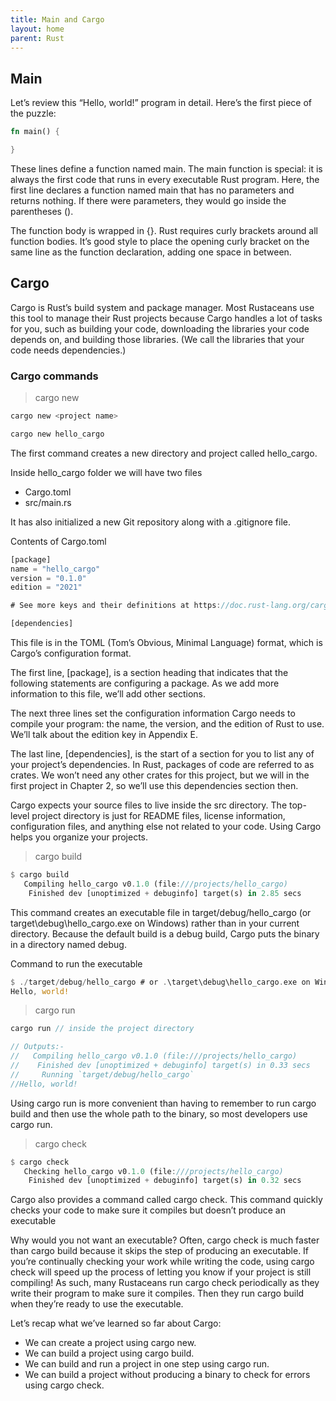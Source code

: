 ```yaml
---
title: Main and Cargo
layout: home
parent: Rust
---
```


## Main
Let’s review this “Hello, world!” program in detail. Here’s the first piece of the puzzle:
```rs
fn main() {

}
```
These lines define a function named main. The main function is special: it is always the first code that runs in every executable Rust program. Here, the first line declares a function named main that has no parameters and returns nothing. If there were parameters, they would go inside the parentheses ().

The function body is wrapped in {}. Rust requires curly brackets around all function bodies. It’s good style to place the opening curly bracket on the same line as the function declaration, adding one space in between.

## Cargo
Cargo is Rust’s build system and package manager. Most Rustaceans use this tool to manage their Rust projects because Cargo handles a lot of tasks for you, such as building your code, downloading the libraries your code depends on, and building those libraries. (We call the libraries that your code needs dependencies.)

### Cargo commands
> cargo new

```rs
cargo new <project name>

cargo new hello_cargo
```

The first command creates a new directory and project called hello_cargo. 

Inside hello_cargo folder we will have two files
- Cargo.toml
- src/main.rs

It has also initialized a new Git repository along with a .gitignore file.

Contents of Cargo.toml
```rs
[package]
name = "hello_cargo"
version = "0.1.0"
edition = "2021"

# See more keys and their definitions at https://doc.rust-lang.org/cargo/reference/manifest.html

[dependencies]
```
This file is in the TOML (Tom’s Obvious, Minimal Language) format, which is Cargo’s configuration format.

The first line, [package], is a section heading that indicates that the following statements are configuring a package. As we add more information to this file, we’ll add other sections.

The next three lines set the configuration information Cargo needs to compile your program: the name, the version, and the edition of Rust to use. We’ll talk about the edition key in Appendix E.

The last line, [dependencies], is the start of a section for you to list any of your project’s dependencies. In Rust, packages of code are referred to as crates. We won’t need any other crates for this project, but we will in the first project in Chapter 2, so we’ll use this dependencies section then.

Cargo expects your source files to live inside the src directory. The top-level project directory is just for README files, license information, configuration files, and anything else not related to your code. Using Cargo helps you organize your projects.

> cargo build
```rs
$ cargo build
   Compiling hello_cargo v0.1.0 (file:///projects/hello_cargo)
    Finished dev [unoptimized + debuginfo] target(s) in 2.85 secs
```
This command creates an executable file in target/debug/hello_cargo (or target\debug\hello_cargo.exe on Windows) rather than in your current directory. Because the default build is a debug build, Cargo puts the binary in a directory named debug.

Command to run the executable
```rs
$ ./target/debug/hello_cargo # or .\target\debug\hello_cargo.exe on Windows
Hello, world!
```

> cargo run
```rs
cargo run // inside the project directory

// Outputs:-
//   Compiling hello_cargo v0.1.0 (file:///projects/hello_cargo)
//    Finished dev [unoptimized + debuginfo] target(s) in 0.33 secs
//     Running `target/debug/hello_cargo`
//Hello, world!
```
Using cargo run is more convenient than having to remember to run cargo build and then use the whole path to the binary, so most developers use cargo run.

> cargo check
```rs
$ cargo check
   Checking hello_cargo v0.1.0 (file:///projects/hello_cargo)
    Finished dev [unoptimized + debuginfo] target(s) in 0.32 secs
```
Cargo also provides a command called cargo check. This command quickly checks your code to make sure it compiles but doesn’t produce an executable

Why would you not want an executable? Often, cargo check is much faster than cargo build because it skips the step of producing an executable. If you’re continually checking your work while writing the code, using cargo check will speed up the process of letting you know if your project is still compiling! As such, many Rustaceans run cargo check periodically as they write their program to make sure it compiles. Then they run cargo build when they’re ready to use the executable.

Let’s recap what we’ve learned so far about Cargo:
- We can create a project using cargo new.
- We can build a project using cargo build.
- We can build and run a project in one step using cargo run.
- We can build a project without producing a binary to check for errors using cargo check.
